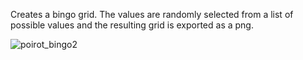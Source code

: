 Creates a bingo grid. The values are randomly selected from a list of possible values and the resulting grid is exported as a png.

![poirot_bingo2](https://github.com/user-attachments/assets/46cd7885-b015-4677-b443-9e9ef2409ef9)

